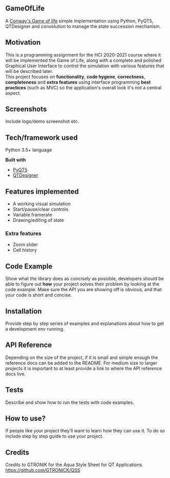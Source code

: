 ## GameOfLife

A [Conway's Game of life](https://en.wikipedia.org/wiki/Conway%27s_Game_of_Life) simple implementation using Python, PyQT5, QTDesigner and convolution 
to manage the state succession mechanism.

## Motivation
This is a programming assignment for the HCI 2020-2021 course where it will be implemented the Game of Life, along with a
complete and polished Graphical User Interface to control the simulation with various features that will be described later.\
This project focuses on **functionality**, **code hygene**, **correctness**, **completeness** and **extra features** using interface programming **best practices** (such as MVC) so the application's overall look it's not a central aspect.

## Screenshots
Include logo/demo screenshot etc.

## Tech/framework used
Python 3.5+ language

<b>Built with</b>
- [PyQT5](https://www.riverbankcomputing.com/software/pyqt/)
- [QTDesigner](https://build-system.fman.io/qt-designer-download)

## Features implemented
* A working visual simulation
* Start/pause/clear controls
* Variable framerate
* Drawing/editing of state
### Extra features
* Zoom slider
* Cell history

## Code Example
Show what the library does as concisely as possible, developers should be able to figure out **how** your project solves their problem by looking at the code example. Make sure the API you are showing off is obvious, and that your code is short and concise.

## Installation
Provide step by step series of examples and explanations about how to get a development env running.

## API Reference

Depending on the size of the project, if it is small and simple enough the reference docs can be added to the README. For medium size to larger projects it is important to at least provide a link to where the API reference docs live.

## Tests
Describe and show how to run the tests with code examples.

## How to use?
If people like your project they’ll want to learn how they can use it. To do so include step by step guide to use your project.

## Credits
Credits to GTRONIK for the Aqua Style Sheet for QT Applications. 
https://github.com/GTRONICK/QSS

